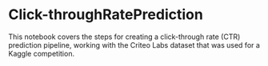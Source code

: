 # Click-throughRatePrediction
This notebook covers the steps for creating a click-through rate (CTR) prediction pipeline, working with the Criteo Labs dataset that was used for a Kaggle competition.
